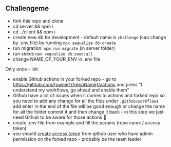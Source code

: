 ## Challengeme


- fork this repo and clone
- cd server && npm i
- cd ../client && npm i
- create new db for development - default name is `challenge` (can change by .env file) by running `npx sequelize db:create`
- run migration: `npm run migrate` (in server folder)
- run seeds `npx sequelize db:seed:all`
- change NAME_OF_YOUR_ENV in .env file

Only once - init
- enable Github actions in your forked repo - go to https://github.com/{owner}/{repoName}/actions and press "I understand my workflows, go ahead and enable them"
- Github have a lot of issues when it comes to actions and forked repo so you need to add any change for all the files under `.github/workflows` add enter in the end of the file will be good enough or change the name for all the folder commit it and then change it back - in this step we just need Github to be aware for those actions 🥵
- create .env file from example and fill the params (repo name / access token)
- you should [create access token](https://docs.github.com/en/free-pro-team@latest/github/authenticating-to-github/creating-a-personal-access-token) from github user who have admin permission on the forked repo - probably be the team leader



